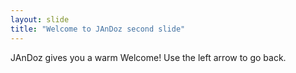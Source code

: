```yaml
---
layout: slide
title: "Welcome to JAnDoz second slide"
---
```

JAnDoz gives you a warm Welcome!
Use the left arrow to go back.
